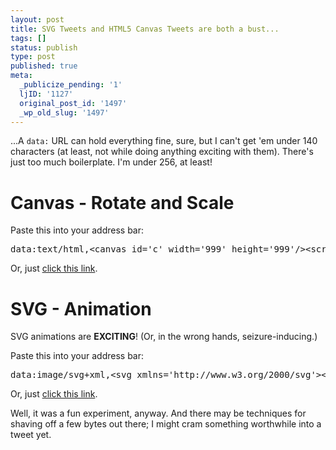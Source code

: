```yaml
---
layout: post
title: SVG Tweets and HTML5 Canvas Tweets are both a bust...
tags: []
status: publish
type: post
published: true
meta:
  _publicize_pending: '1'
  ljID: '1127'
  original_post_id: '1497'
  _wp_old_slug: '1497'
---
```

...A `data:` URL can hold everything fine, sure, but I can't get 'em under 140 characters (at least, not while doing anything exciting with them).  There's just too much boilerplate.  I'm under 256, at least!

<h1>Canvas - Rotate and Scale</h1>

Paste this into your address bar:

<pre>
data:text/html,&lt;canvas id='c' width='999' height='999'/&gt;&lt;script&gt;c=document.getElementById('c').getContext("2d");for(s=1;s&lt;99;s++){c.scale(1.1,1.1);c.rotate(4);c.fillText("☃",1,2)}&lt;/script&gt;
</pre>

Or, just <a href='http://jay.mcgavren.com/blog/wp-content/uploads/2012/09/canvas_scale_rotate.html' title='HTML5 Canvas: Rotate and Scale'>click this link</a>.

<h1>SVG - Animation</h1>

SVG animations are <b>EXCITING</b>!  (Or, in the wrong hands, seizure-inducing.)

Paste this into your address bar:

<pre>
data:image/svg+xml,&lt;svg xmlns='http://www.w3.org/2000/svg'&gt;&lt;g transform="translate(500,400)"&gt;&lt;text x='-15' y='5'&gt;SVG!&lt;animateTransform attributeName="transform" type="scale" values="0;99;0" dur="0.3s" repeatCount="99"/&gt;&lt;/text&gt;&lt;/g&gt;&lt;/svg&gt;
</pre>

Or, just <a href='/files/animate_transform.svg' title='SVG: animateTransform'>click this link</a>.

Well, it was a fun experiment, anyway.  And there may be techniques for shaving off a few bytes out there; I might cram something worthwhile into a tweet yet.
